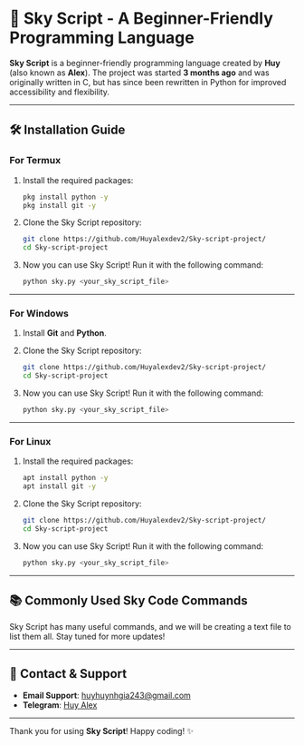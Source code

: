 # 🌌 Sky Script - A Beginner-Friendly Programming Language

**Sky Script** is a beginner-friendly programming language created by **Huy** (also known as **Alex**). The project was started **3 months ago** and was originally written in C, but has since been rewritten in Python for improved accessibility and flexibility.

---

## 🛠️ Installation Guide

### For Termux

1. Install the required packages:
    ```bash
    pkg install python -y
    pkg install git -y
    ```

2. Clone the Sky Script repository:
    ```bash
    git clone https://github.com/Huyalexdev2/Sky-script-project/
    cd Sky-script-project
    ```

3. Now you can use Sky Script! Run it with the following command:
    ```bash
    python sky.py <your_sky_script_file>
    ```

---

### For Windows

1. Install **Git** and **Python**.

2. Clone the Sky Script repository:
    ```bash
    git clone https://github.com/Huyalexdev2/Sky-script-project/
    cd Sky-script-project
    ```

3. Now you can use Sky Script! Run it with the following command:
    ```bash
    python sky.py <your_sky_script_file>
    ```

---

### For Linux

1. Install the required packages:
    ```bash
    apt install python -y
    apt install git -y
    ```

2. Clone the Sky Script repository:
    ```bash
    git clone https://github.com/Huyalexdev2/Sky-script-project/
    cd Sky-script-project
    ```

3. Now you can use Sky Script! Run it with the following command:
    ```bash
    python sky.py <your_sky_script_file>
    ```

---

## 📚 Commonly Used Sky Code Commands

Sky Script has many useful commands, and we will be creating a text file to list them all. Stay tuned for more updates!

---

## 📧 Contact & Support

- **Email Support**: [huyhuynhgia243@gmail.com](mailto:huyhuynhgia243@gmail.com)
- **Telegram**: [Huy Alex](https://t.me/HuyAlex)

---

Thank you for using **Sky Script**! Happy coding! ✨
